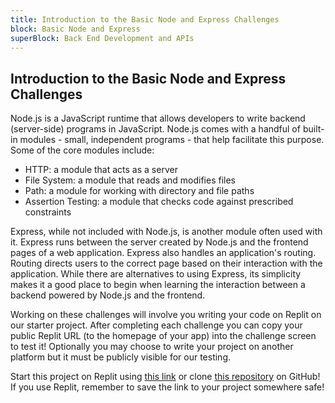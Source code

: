 ```yaml
---
title: Introduction to the Basic Node and Express Challenges
block: Basic Node and Express
superBlock: Back End Development and APIs
---
```


## Introduction to the Basic Node and Express Challenges

Node.js is a JavaScript runtime that allows developers to write backend (server-side) programs in JavaScript. Node.js comes with a handful of built-in modules - small, independent programs - that help facilitate this purpose. Some of the core modules include:

- HTTP: a module that acts as a server
- File System: a module that reads and modifies files
- Path: a module for working with directory and file paths
- Assertion Testing: a module that checks code against prescribed constraints

Express, while not included with Node.js, is another module often used with it. Express runs between the server created by Node.js and the frontend pages of a web application. Express also handles an application's routing. Routing directs users to the correct page based on their interaction with the application. While there are alternatives to using Express, its simplicity makes it a good place to begin when learning the interaction between a backend powered by Node.js and the frontend.

Working on these challenges will involve you writing your code on Replit on our starter project. After completing each challenge you can copy your public Replit URL (to the homepage of your app) into the challenge screen to test it! Optionally you may choose to write your project on another platform but it must be publicly visible for our testing.

Start this project on Replit using <a href='https://replit.com/github/freeCodeCamp/boilerplate-express'>this link</a> or clone <a href='https://github.com/freeCodeCamp/boilerplate-express/'>this repository</a> on GitHub! If you use Replit, remember to save the link to your project somewhere safe!
